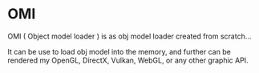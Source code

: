 # OMI
OMI ( Object model loader ) is as obj model loader created from scratch...

It can be use to load obj model into the memory,
and further can be rendered my OpenGL, DirectX, Vulkan, WebGL, or any other graphic API.

